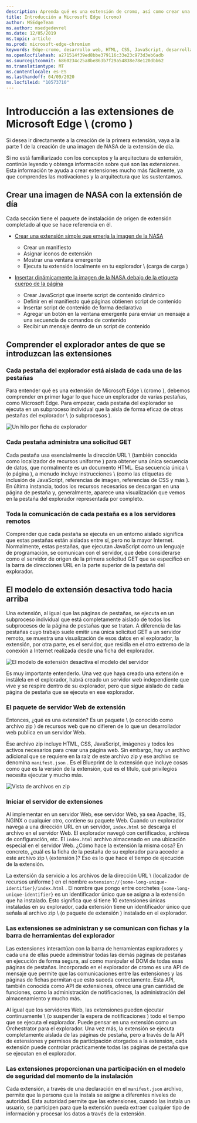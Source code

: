 ```yaml
---
description: Aprenda qué es una extensión de cromo, así como crear una extensión completa de visualización de imágenes que incluye opciones, inyección de contenido, scripts de fondo, almacenamiento y mucho más.
title: Introducción a Microsoft Edge (cromo)
author: MSEdgeTeam
ms.author: msedgedevrel
ms.date: 12/05/2019
ms.topic: article
ms.prod: microsoft-edge-chromium
keywords: Edge-cromo, desarrollo web, HTML, CSS, JavaScript, desarrollador, extensiones
ms.openlocfilehash: a271514f39ed8bbe379116c33e23c973d3eb6adb
ms.sourcegitcommit: 6860234c25a8be863b7f29a54838e78e120dbb62
ms.translationtype: MT
ms.contentlocale: es-ES
ms.lasthandoff: 04/09/2020
ms.locfileid: "10573710"
---
```

# Introducción a las extensiones de Microsoft Edge \ (cromo \)  

Si desea ir directamente a la creación de la primera extensión, vaya a la parte 1 de la creación de una imagen de NASA de la extensión de día.  

Si no está familiarizado con los conceptos y la arquitectura de extensión, continúe leyendo y obtenga información sobre qué son las extensiones.  Esta información te ayuda a crear extensiones mucho más fácilmente, ya que comprendes las motivaciones y la arquitectura que las sustentamos.  

## Crear una imagen de NASA con la extensión de día  

Cada sección tiene el paquete de instalación de origen de extensión completado al que se hace referencia en él.  

*   [Crear una extensión simple que emerja la imagen de la NASA](part1-simple-extension.md)  
    *   Crear un manifiesto  
    *   Asignar iconos de extensión  
    *   Mostrar una ventana emergente  
    *   Ejecuta tu extensión localmente en tu explorador \ (carga de carga \)  

*   [Insertar dinámicamente la imagen de la NASA debajo de la etiqueta cuerpo de la página](part2-content-scripts.md)  
    *   Crear JavaScript que inserte script de contenido dinámico  
    *   Definir en el manifiesto qué páginas obtienen script de contenido  
    *   Insertar script de contenido de forma declarativa  
    *   Agregar un botón en la ventana emergente para enviar un mensaje a una secuencia de comandos de contenido  
    *   Recibir un mensaje dentro de un script de contenido  

## Comprender el explorador antes de que se introduzcan las extensiones  

### Cada pestaña del explorador está aislada de cada una de las pestañas  

Para entender qué es una extensión de Microsoft Edge \ (cromo \), debemos comprender en primer lugar lo que hace un explorador de varias pestañas, como Microsoft Edge.  Para empezar, cada pestaña del explorador se ejecuta en un subproceso individual que la aísla de forma eficaz de otras pestañas del explorador \ (o subprocesos \).  

![Un hilo por ficha de explorador](media/index-image1-browsertabs.png)  

### Cada pestaña administra una solicitud GET  

Cada pestaña usa esencialmente la dirección URL \ (también conocida como localizador de recursos uniforme \) para obtener una única secuencia de datos, que normalmente es un documento HTML.  Esa secuencia única \ (o página \), a menudo incluye instrucciones \ (como las etiquetas de inclusión de JavaScript, referencias de imagen, referencias de CSS y más \).  En última instancia, todos los recursos necesarios se descargan en una página de pestaña y, generalmente, aparece una visualización que vemos en la pestaña del explorador representada por completo.  

### Toda la comunicación de cada pestaña es a los servidores remotos  

Comprender que cada pestaña se ejecuta en un entorno aislado significa que estas pestañas están aisladas entre sí, pero no la mayor Internet.  Normalmente, estas pestañas, que ejecutan JavaScript como un lenguaje de programación, se comunican con el servidor, que debe considerarse como el servidor de origen de la primera solicitud GET que se especificó en la barra de direcciones URL en la parte superior de la pestaña del explorador.  

## El modelo de extensión desactiva todo hacia arriba  

Una extensión, al igual que las páginas de pestañas, se ejecuta en un subproceso individual que está completamente aislado de todos los subprocesos de la página de pestañas que se tratan.  A diferencia de las pestañas cuyo trabajo suele emitir una única solicitud GET a un servidor remoto, se muestra una visualización de esos datos en el explorador, la extensión, por otra parte, es el servidor, que residía en el otro extremo de la conexión a Internet realizada desde una ficha del explorador.  

![El modelo de extensión desactiva el modelo del servidor](media/index-image3-upsidedown.png)  

Es muy importante entenderlo.  Una vez que haya creado una extensión e instálela en el explorador, habrá creado un servidor web independiente que vive y se respire dentro de su explorador, pero que sigue aislado de cada página de pestaña que se ejecuta en ese explorador.  

### El paquete de servidor Web de extensión  

Entonces, ¿qué es una extensión? Es un paquete \ (o conocido como archivo zip \) de recursos web que no difieren de lo que un desarrollador web publica en un servidor Web.  

Ese archivo zip incluye HTML, CSS, JavaScript, imágenes y todos los activos necesarios para crear una página web.  Sin embargo, hay un archivo adicional que se requiere en la raíz de este archivo zip y ese archivo se denomina `manifest.json` .  Es el Blueprint de la extensión que incluye cosas como qué es la versión de la extensión, qué es el título, qué privilegios necesita ejecutar y mucho más.  

![Vista de archivos en zip](media/index-image5-filemanager-view.png)  

### Iniciar el servidor de extensiones  

Al implementar en un servidor Web, ese servidor Web, ya sea Apache, IIS, NGINX o cualquier otro, contiene su paquete Web.  Cuando un explorador navega a una dirección URL en un servidor, `index.html` se descarga el archivo en el servidor Web.  El explorador navegó con certificados, archivos de configuración, etc.  El `index.html` archivo almacenado en una ubicación especial en el servidor Web.   ¿Cómo hace la extensión la misma cosa?  En concreto, ¿cuál es la ficha de la pestaña de su explorador para acceder a este archivo zip \ (extensión \)?  Eso es lo que hace el tiempo de ejecución de la extensión.  

La extensión da servicio a los archivos de la dirección URL \ (localizador de recursos uniforme \) en el nombre `extension://{some-long-unique-identifier}/index.html` .  El nombre que pongo entre corchetes `{some-long-unique-identifier}` es un identificador único que se asigna a la extensión que ha instalado.  Esto significa que si tiene 10 extensiones únicas instaladas en su explorador, cada extensión tiene un identificador único que señala al archivo zip \ (o paquete de extensión \) instalado en el explorador.  

<!--![Unique URLS for Extensions](media/index-image4-uniqueurls.png)  -->  

<!--todo: add image for unique URLs  -->  

### Las extensiones se administran y se comunican con fichas y la barra de herramientas del explorador  

Las extensiones interactúan con la barra de herramientas exploradores y cada una de ellas puede administrar todas las demás páginas de pestañas en ejecución de forma segura, así como manipular el DOM de todas esas páginas de pestañas.  Incorporado en el explorador de cromo es una API de mensaje que permite que las comunicaciones entre las extensiones y las páginas de fichas permitan que esto suceda correctamente.  Esta API, también conocida como API de extensiones, ofrece una gran cantidad de funciones, como la administración de notificaciones, la administración del almacenamiento y mucho más.  

Al igual que los servidores Web, las extensiones pueden ejecutar continuamente \ (o suspender la espera de notificaciones \) todo el tiempo que se ejecuta el explorador.  Puede pensar en una extensión como un Orchestrator para el explorador.  Una vez más, la extensión se ejecuta completamente aislada de las páginas de pestaña, pero a través de la API de extensiones y permisos de participación otorgados a la extensión, cada extensión puede controlar prácticamente todas las páginas de pestaña que se ejecutan en el explorador.  

### Las extensiones proporcionan una participación en el modelo de seguridad del momento de la instalación  

Cada extensión, a través de una declaración en el `manifest.json` archivo, permite que la persona que la instala se asigne a diferentes niveles de autoridad.  Esta autoridad permite que las extensiones, cuando las instala un usuario, se participen para que la extensión pueda extraer cualquier tipo de información y procesar los datos a través de la extensión.  

<!-- image links -->  

<!-- links -->  
